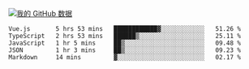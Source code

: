 [![我的 GitHub 数据](https://github-readme-stats.vercel.app/api?username=unbrain&?theme=dark)]()

<!--START_SECTION:waka-->
```text
Vue.js       5 hrs 53 mins   ████████████▓░░░░░░░░░░░░   51.26 % 
TypeScript   2 hrs 53 mins   ██████▒░░░░░░░░░░░░░░░░░░   25.11 % 
JavaScript   1 hr 5 mins     ██▒░░░░░░░░░░░░░░░░░░░░░░   09.48 % 
JSON         1 hr 3 mins     ██▒░░░░░░░░░░░░░░░░░░░░░░   09.23 % 
Markdown     14 mins         ▓░░░░░░░░░░░░░░░░░░░░░░░░   02.17 % 
```
<!--END_SECTION:waka-->
